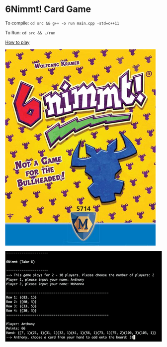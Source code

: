 # 6Nimmt! Card Game

To compile: 
`cd src && g++ -o run main.cpp -std=c++11`

To Run: 
`cd src && ./run`

[How to play](https://en.boardgamearena.com/gamepanel?game=sechsnimmt)

![game](imgs/game.jpg)

![terminal](imgs/terminal.png)


